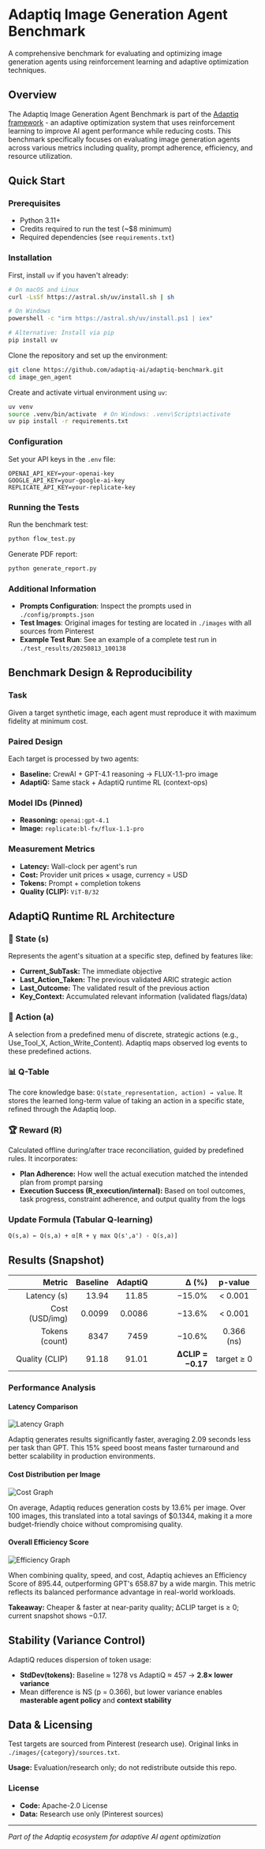 # Adaptiq Image Generation Agent Benchmark

A comprehensive benchmark for evaluating and optimizing image generation agents using reinforcement learning and adaptive optimization techniques.

## Overview

The Adaptiq Image Generation Agent Benchmark is part of the [Adaptiq framework](https://github.com/adaptiq-ai/adaptiq) - an adaptive optimization system that uses reinforcement learning to improve AI agent performance while reducing costs. This benchmark specifically focuses on evaluating image generation agents across various metrics including quality, prompt adherence, efficiency, and resource utilization.

## Quick Start

### Prerequisites

- Python 3.11+
- Credits required to run the test (~$8 minimum)
- Required dependencies (see `requirements.txt`)

### Installation

First, install `uv` if you haven't already:

```bash
# On macOS and Linux
curl -LsSf https://astral.sh/uv/install.sh | sh

# On Windows
powershell -c "irm https://astral.sh/uv/install.ps1 | iex"

# Alternative: Install via pip
pip install uv
```

Clone the repository and set up the environment:

```bash
git clone https://github.com/adaptiq-ai/adaptiq-benchmark.git
cd image_gen_agent
```

Create and activate virtual environment using `uv`:

```bash
uv venv
source .venv/bin/activate  # On Windows: .venv\Scripts\activate
uv pip install -r requirements.txt
```

### Configuration

Set your API keys in the `.env` file:

```env
OPENAI_API_KEY=your-openai-key
GOOGLE_API_KEY=your-google-ai-key  
REPLICATE_API_KEY=your-replicate-key
```

### Running the Tests

Run the benchmark test:

```bash
python flow_test.py
```

Generate PDF report:

```bash
python generate_report.py
```

### Additional Information

- **Prompts Configuration**: Inspect the prompts used in `./config/prompts.json`
- **Test Images**: Original images for testing are located in `./images` with all sources from Pinterest
- **Example Test Run**: See an example of a complete test run in `./test_results/20250813_100138`

## Benchmark Design & Reproducibility

### Task
Given a target synthetic image, each agent must reproduce it with maximum fidelity at minimum cost.

### Paired Design
Each target is processed by two agents:
- **Baseline:** CrewAI + GPT-4.1 reasoning → FLUX-1.1-pro image
- **AdaptiQ:** Same stack + AdaptiQ runtime RL (context-ops)

### Model IDs (Pinned)
- **Reasoning:** `openai:gpt-4.1`
- **Image:** `replicate:bl-fx/flux-1.1-pro`

### Measurement Metrics
- **Latency:** Wall-clock per agent's run
- **Cost:** Provider unit prices × usage, currency = USD
- **Tokens:** Prompt + completion tokens
- **Quality (CLIP):** `ViT-B/32`

## AdaptiQ Runtime RL Architecture

### 🧩 State (s)
Represents the agent's situation at a specific step, defined by features like:
- **Current_SubTask:** The immediate objective
- **Last_Action_Taken:** The previous validated ARIC strategic action
- **Last_Outcome:** The validated result of the previous action
- **Key_Context:** Accumulated relevant information (validated flags/data)

### 🎯 Action (a)
A selection from a predefined menu of discrete, strategic actions (e.g., Use_Tool_X, Action_Write_Content). Adaptiq maps observed log events to these predefined actions.

### 📊 Q-Table
The core knowledge base: `Q(state_representation, action) → value`. It stores the learned long-term value of taking an action in a specific state, refined through the Adaptiq loop.

### 🏆 Reward (R)
Calculated offline during/after trace reconciliation, guided by predefined rules. It incorporates:
- **Plan Adherence:** How well the actual execution matched the intended plan from prompt parsing
- **Execution Success (R_execution/internal):** Based on tool outcomes, task progress, constraint adherence, and output quality from the logs

### Update Formula (Tabular Q-learning)
```
Q(s,a) ← Q(s,a) + α[R + γ max Q(s',a') - Q(s,a)]
```

## Results (Snapshot)

| Metric | Baseline | AdaptiQ | Δ (%) | p-value |
|-------:|---------:|--------:|------:|:-------:|
| Latency (s) | 13.94 | 11.85 | −15.0% | < 0.001 |
| Cost (USD/img) | 0.0099 | 0.0086 | −13.6% | < 0.001 |
| Tokens (count) | 8347 | 7459 | −10.6% | 0.366 (ns) |
| Quality (CLIP) | 91.18 | 91.01 | **ΔCLIP = −0.17** | target ≥ 0 |

### Performance Analysis

#### Latency Comparison
![Latency Graph](./metrics/latency.jpg)

Adaptiq generates results significantly faster, averaging 2.09 seconds less per task than GPT. This 15% speed boost means faster turnaround and better scalability in production environments.

#### Cost Distribution per Image
![Cost Graph](./metrics/cost.jpg)

On average, Adaptiq reduces generation costs by 13.6% per image. Over 100 images, this translated into a total savings of $0.1344, making it a more budget-friendly choice without compromising quality.

#### Overall Efficiency Score
![Efficiency Graph](./metrics/eff.jpg)

When combining quality, speed, and cost, Adaptiq achieves an Efficiency Score of 895.44, outperforming GPT's 658.87 by a wide margin. This metric reflects its balanced performance advantage in real-world workloads.

**Takeaway:** Cheaper & faster at near-parity quality; ΔCLIP target is ≥ 0; current snapshot shows −0.17.

## Stability (Variance Control)

AdaptiQ reduces dispersion of token usage:
- **StdDev(tokens):** Baseline ≈ 1278 vs AdaptiQ ≈ 457 → **2.8× lower variance**
- Mean difference is NS (p = 0.366), but lower variance enables **masterable agent policy** and **context stability**

## Data & Licensing

Test targets are sourced from Pinterest (research use). Original links in `./images/{category}/sources.txt`.

**Usage:** Evaluation/research only; do not redistribute outside this repo.

### License
- **Code:** Apache-2.0 License
- **Data:** Research use only (Pinterest sources)

---

*Part of the Adaptiq ecosystem for adaptive AI agent optimization*
